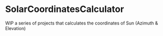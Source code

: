 # SolarCoordinatesCalculator
WIP a series of projects that calculates the coordinates of Sun (Azimuth &amp; Elevation)

